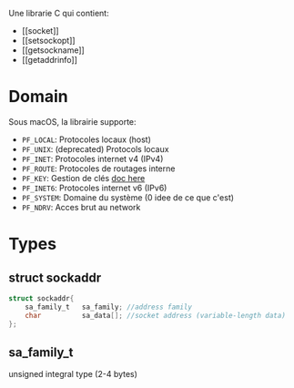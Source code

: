 Une librarie C qui contient:
- [[socket]]
- [[setsockopt]]
- [[getsockname]]
- [[getaddrinfo]]

# Domain
Sous macOS, la librairie supporte:
- `PF_LOCAL`: Protocoles locaux (host)
- `PF_UNIX`: (deprecated) Protocols locaux 
- `PF_INET`: Protocoles internet v4 (IPv4)
- `PF_ROUTE`: Protocoles de routages interne
- `PF_KEY`: Gestion de clés [doc here](https://www.rfc-editor.org/rfc/rfc2367)
- `PF_INET6`: Protocoles internet v6 (IPv6)
- `PF_SYSTEM`: Domaine du système (0 idee de ce que c'est)
- `PF_NDRV`: Acces brut au network
# Types
## struct sockaddr
```C
struct sockaddr{
	sa_family_t   sa_family; //address family
    char          sa_data[]; //socket address (variable-length data)
};
```
## sa_family_t
unsigned integral type (2-4 bytes)
